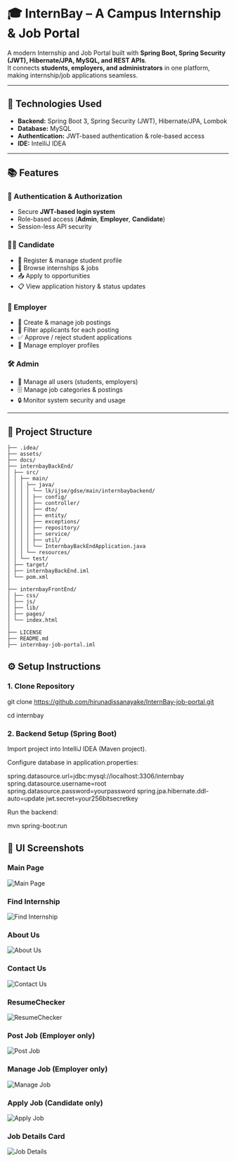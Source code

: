 # 🎓 InternBay – A Campus Internship & Job Portal  

A modern Internship and Job Portal built with **Spring Boot, Spring Security (JWT), Hibernate/JPA, MySQL, and REST APIs**.  
It connects **students, employers, and administrators** in one platform, making internship/job applications seamless.  

---

## 🚀 Technologies Used  

- **Backend:** Spring Boot 3, Spring Security (JWT), Hibernate/JPA, Lombok  
- **Database:** MySQL  
- **Authentication:** JWT-based authentication & role-based access  
- **IDE:** IntelliJ IDEA  

---

## 📚 Features  

### 🔑 Authentication & Authorization  
- Secure **JWT-based login system**  
- Role-based access (**Admin**, **Employer**, **Candidate**)  
- Session-less API security  

### 🧑‍🎓 Candidate 
- 📝 Register & manage student profile  
- 📂 Browse internships & jobs  
- 📤 Apply to opportunities  
- 📋 View application history & status updates  

### 🏢 Employer  
- 📝 Create & manage job postings  
- 📂 Filter applicants for each posting  
- ✅ Approve / reject student applications  
- 🧠 Manage employer profiles  

### 🛠️ Admin   
- 👀 Manage all users (students, employers)  
- 🗄️ Manage job categories & postings  
- 🔒 Monitor system security and usage  

---

## 📂 Project Structure  

```internbay-job-portal/
├── .idea/
├── assets/
├── docs/
├── internbayBackEnd/
│ ├── src/
│ │ ├── main/
│ │ │ ├── java/
│ │ │ │ └── lk/ijse/gdse/main/internbaybackend/
│ │ │ │ ├── config/
│ │ │ │ ├── controller/
│ │ │ │ ├── dto/
│ │ │ │ ├── entity/
│ │ │ │ ├── exceptions/
│ │ │ │ ├── repository/
│ │ │ │ ├── service/
│ │ │ │ ├── util/
│ │ │ │ └── InternbayBackEndApplication.java
│ │ │ └── resources/
│ │ └── test/
│ ├── target/
│ ├── internbayBackEnd.iml
│ └── pom.xml
│
├── internbayFrontEnd/
│ ├── css/
│ ├── js/
│ ├── lib/
│ ├── pages/
│ └── index.html
│
├── LICENSE
├── README.md
├── internbay-job-portal.iml
```
## ⚙️ Setup Instructions  

### 1. Clone Repository

git clone https://github.com/hirunadissanayake/InternBay-job-portal.git

cd internbay

### 2. Backend Setup (Spring Boot)

Import project into IntelliJ IDEA (Maven project).

Configure database in application.properties:

spring.datasource.url=jdbc:mysql://localhost:3306/internbay
spring.datasource.username=root
spring.datasource.password=yourpassword
spring.jpa.hibernate.ddl-auto=update
jwt.secret=your256bitsecretkey


Run the backend:

mvn spring-boot:run

## 📸 UI Screenshots

### Main Page
![Main Page](assets/internbay-ui/screencapture-localhost-63342-internbay-job-portal-internbayFrontEnd-pages-main-html-2025-09-19-23_01_45.png)  


### Find Internship
![Find Internship](assets/internbay-ui/screencapture-localhost-63342-internbay-job-portal-internbayFrontEnd-pages-findJob-html-2025-09-19-23_03_40.png)  


### About Us
![About Us](assets/internbay-ui/screencapture-localhost-63342-internbay-job-portal-internbayFrontEnd-pages-aboutUs-html-2025-09-19-23_04_11.png)  


### Contact Us
![Contact Us](assets/internbay-ui/screencapture-localhost-63342-internbay-job-portal-internbayFrontEnd-pages-contactUs-html-2025-09-19-23_06_29.png)  


### ResumeChecker
![ResumeChecker](assets/internbay-ui/screencapture-localhost-63342-internbay-job-portal-internbayFrontEnd-pages-resumeChecker-html-2025-09-19-23_06_45.png)  


### Post Job (Employer only)
![Post Job](assets/internbay-ui/screencapture-localhost-63342-internbay-job-portal-internbayFrontEnd-pages-jobPosting-html-2025-09-20-00_22_07.png)  


### Manage Job (Employer only)
![Manage Job](assets/internbay-ui/screencapture-localhost-63342-internbay-job-portal-internbayFrontEnd-pages-manageJobPosting-html-2025-09-20-00_22_35.png)  


### Apply Job (Candidate only)
![Apply Job]()

### Job Details Card 
![Job Details]()